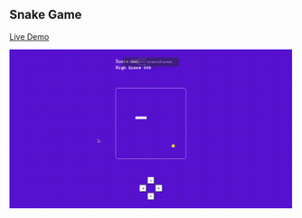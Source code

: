 ## Snake Game

[Live Demo](https://snake.zgennadiy.com/)

<img src="snake.gif" alt="Snake Gif" width="500"/>